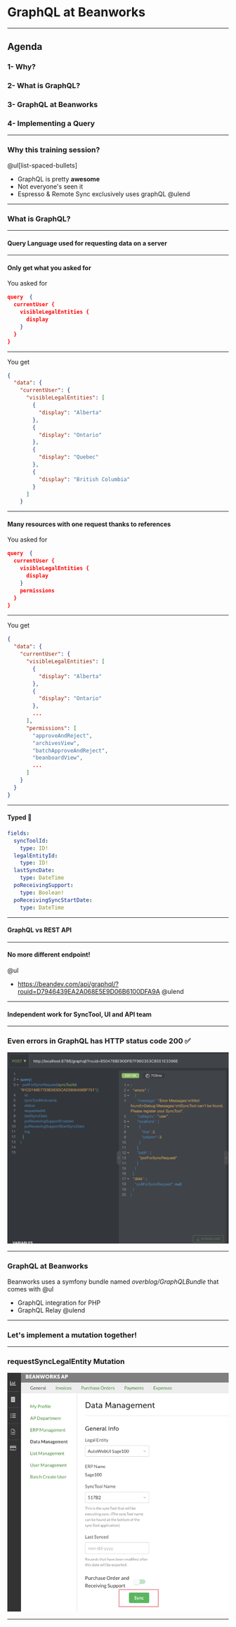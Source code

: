 # GraphQL at Beanworks

---
## Agenda

### 1- Why?
### 2- What is GraphQL?
### 3- GraphQL at Beanworks
### 4- Implementing a Query

---
### Why this training session?

@ul[list-spaced-bullets]
- GraphQL is pretty **awesome**
- Not everyone's seen it
- Espresso & Remote Sync exclusively uses graphQL
@ulend

---
### What is GraphQL?

---
#### Query Language used for requesting data on a server

---
#### Only get what you asked for

You asked for 
```json zoom-18
query  {
  currentUser {
    visibleLegalEntities {
      display
    }
  }
}
```

---
You get 
```json zoom-18
{
  "data": {
    "currentUser": {
      "visibleLegalEntities": [
        {
          "display": "Alberta"
        },
        {
          "display": "Ontario"
        },
        {
          "display": "Quebec"
        },
        {
          "display": "British Columbia"
        }
      ]
    }
```

---
#### Many resources with one request thanks to references
You asked for 
```json zoom-18
query  {
  currentUser {
    visibleLegalEntities {
      display
    }
    permissions
  }
}
```

---
You get 
```json zoom-18
{
  "data": {
    "currentUser": {
      "visibleLegalEntities": [
        {
          "display": "Alberta"
        },
        {
          "display": "Ontario"
        },
        ...
      ],
      "permissions": [
        "approveAndReject",
        "archivesView",
        "batchApproveAndReject",
        "beanboardView",
        ...
      ]
    }
  }
}
```

---
#### Typed 🙏
```yaml zoom-18
fields:
  syncToolId:
    type: ID!
  legalEntityId:
    type: ID!
  lastSyncDate:
    type: DateTime
  poReceivingSupport:
    type: Boolean!
  poReceivingSyncStartDate:
    type: DateTime
```
 
---
#### GraphQL vs REST API

---
#### No more different endpoint!
@ul
- https://beandev.com/api/graphql/?rouid=D7946439EA2A068E5E9D06B6100DFA9A 
@ulend

---
#### Independent work for SyncTool, UI and API team

---
### Even errors in GraphQL has HTTP status code 200 ✅
![IMAGE](assets/img/status200.png)

---
### GraphQL at Beanworks

Beanworks uses a symfony bundle named *overblog/GraphQLBundle* that comes with
@ul
- GraphQL integration for PHP
- GraphQL Relay
@ulend

---
### Let's implement a mutation together!

---
### requestSyncLegalEntity Mutation
![IMAGE](assets/img/syncLegalEntity.png)

---
